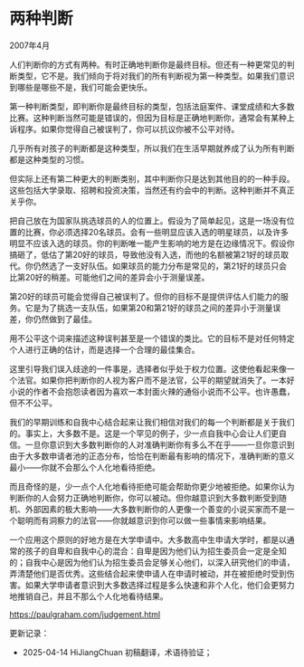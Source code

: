 


# 两种判断

2007年4月

人们判断你的方式有两种。有时正确地判断你是最终目标。但还有一种更常见的判断类型，它不是。我们倾向于将对我们的所有判断视为第一种类型。如果我们意识到哪些是哪些不是，我们可能会更快乐。

第一种判断类型，即判断你是最终目标的类型，包括法庭案件、课堂成绩和大多数比赛。这种判断当然可能是错误的，但因为目标是正确地判断你，通常会有某种上诉程序。如果你觉得自己被误判了，你可以抗议你被不公平对待。

几乎所有对孩子的判断都是这种类型，所以我们在生活早期就养成了认为所有判断都是这种类型的习惯。

但实际上还有第二种更大的判断类别，其中判断你只是达到其他目的的一种手段。这些包括大学录取、招聘和投资决策，当然还有约会中的判断。这种判断并不真正关乎你。

把自己放在为国家队挑选球员的人的位置上。假设为了简单起见，这是一场没有位置的比赛，你必须选择20名球员。会有一些明显应该入选的明星球员，以及许多明显不应该入选的球员。你的判断唯一能产生影响的地方是在边缘情况下。假设你搞砸了，低估了第20好的球员，导致他没有入选，而他的名额被第21好的球员取代。你仍然选了一支好队伍。如果球员的能力分布是常见的，第21好的球员只会比第20好的稍差。可能他们之间的差异会小于测量误差。

第20好的球员可能会觉得自己被误判了。但你的目标不是提供评估人们能力的服务。它是为了挑选一支队伍，如果第20和第21好的球员之间的差异小于测量误差，你仍然做到了最佳。

用不公平这个词来描述这种误判甚至是一个错误的类比。它的目标不是对任何特定个人进行正确的估计，而是选择一个合理的最佳集合。

这里引导我们误入歧途的一件事是，选择者似乎处于权力位置。这使他看起来像一个法官。如果你把判断你的人视为客户而不是法官，公平的期望就消失了。一本好小说的作者不会抱怨读者因为喜欢一本封面火辣的通俗小说而不公平。也许愚蠢，但不不公平。

我们的早期训练和自我中心结合起来让我们相信对我们的每一个判断都是关于我们的。事实上，大多数不是。这是一个罕见的例子，少一点自我中心会让人们更自信。一旦你意识到大多数判断你的人对准确判断你有多么不在乎——一旦你意识到由于大多数申请者池的正态分布，恰恰在判断最有影响的情况下，准确判断的意义最小——你就不会那么个人化地看待拒绝。

而且奇怪的是，少一点个人化地看待拒绝可能会帮助你更少地被拒绝。如果你认为判断你的人会努力正确地判断你，你可以被动。但你越意识到大多数判断受到随机、外部因素的极大影响——大多数判断你的人更像一个善变的小说买家而不是一个聪明而有洞察力的法官——你就越意识到你可以做一些事情来影响结果。

一个应用这个原则的好地方是在大学申请中。大多数高中生申请大学时，都是以通常的孩子的自卑和自我中心的混合：自卑是因为他们认为招生委员会一定是全知的；自我中心是因为他们认为招生委员会足够关心他们，以深入研究他们的申请，弄清楚他们是否优秀。这些结合起来使申请人在申请时被动，并在被拒绝时受到伤害。如果大学申请者意识到大多数选择过程是多么快速和非个人化，他们会更努力地推销自己，并且不那么个人化地看待结果。

https://paulgraham.com/judgement.html



更新记录：
- 2025-04-14 HiJiangChuan 初稿翻译，术语待验证； 
